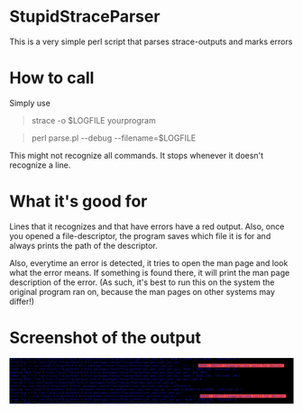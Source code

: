 # StupidStraceParser

This is a very simple perl script that parses strace-outputs and marks errors

# How to call

Simply use 

> strace -o $LOGFILE yourprogram

> perl parse.pl --debug --filename=$LOGFILE

This might not recognize all commands. It stops whenever it doesn't recognize a line.

# What it's good for

Lines that it recognizes and that have errors have a red output. Also, once you opened a file-descriptor, the
program saves which file it is for and always prints the path of the descriptor.

Also, everytime an error is detected, it tries to open the man page and look what the error means. If something
is found there, it will print the man page description of the error. (As such, it's best to run this on the
system the original program ran on, because the man pages on other systems may differ!)

# Screenshot of the output

![Screenshot](screenshot.png?raw=true "Screenshot")
